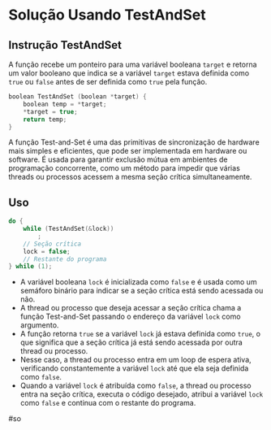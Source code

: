 
# Solução Usando TestAndSet

## Instrução TestAndSet

A função recebe um ponteiro para uma variável booleana `target` e retorna um valor booleano que indica se a variável `target` estava definida como `true` ou `false` antes de ser definida como `true` pela função.

```c
boolean TestAndSet (boolean *target) {
	boolean temp = *target;
	*target = true;
	return temp;
}
```

A função Test-and-Set é uma das primitivas de sincronização de hardware mais simples e eficientes, que pode ser implementada em hardware ou software. É usada para garantir exclusão mútua em ambientes de programação concorrente, como um método para impedir que várias threads ou processos acessem a mesma seção crítica simultaneamente.

## Uso

```c
do {
	while (TestAndSet(&lock))
		;
	// Seção crítica
	lock = false;
	// Restante do programa
} while (1);
```

- A variável booleana `lock` é inicializada como `false` e é usada como um semáforo binário para indicar se a seção crítica está sendo acessada ou não. 
- A thread ou processo que deseja acessar a seção crítica chama a função Test-and-Set passando o endereço da variável `lock` como argumento. 
- A função retorna `true` se a variável `lock` já estava definida como `true`, o que significa que a seção crítica já está sendo acessada por outra thread ou processo. 
- Nesse caso, a thread ou processo entra em um loop de espera ativa, verificando constantemente a variável `lock` até que ela seja definida como `false`. 
- Quando a variável `lock` é atribuída como `false`, a thread ou processo entra na seção crítica, executa o código desejado, atribui a variável `lock` como `false` e continua com o restante do programa.

#so

